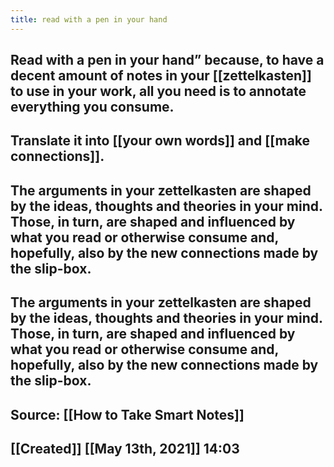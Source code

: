```yaml
---
title: read with a pen in your hand
---
```


## Read with a pen in your hand” because, to have a decent amount of notes in your [[zettelkasten]] to use in your work, all you need is to annotate everything you consume.
## Translate it into [[your own words]] and [[make connections]].
## The arguments in your zettelkasten are shaped by the ideas, thoughts and theories in your mind. Those, in turn, are shaped and influenced by what you read or otherwise consume and, hopefully, also by the new connections made by the slip-box.
## The arguments in your zettelkasten are shaped by the ideas, thoughts and theories in your mind. Those, in turn, are shaped and influenced by what you read or otherwise consume and, hopefully, also by the new connections made by the slip-box.
## Source: [[How to Take Smart Notes]]
## [[Created]] [[May 13th, 2021]] 14:03
